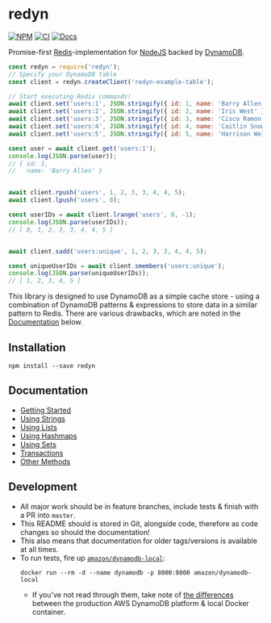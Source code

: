 # redyn

[![NPM](https://badge.fury.io/js/redyn.svg)](https://npm.im/redyn)
[![CI](https://github.com/someimportantcompany/redyn/workflows/Test/badge.svg?branch=master)](https://github.com/someimportantcompany/redyn/actions?query=branch%3Amaster)
[![Docs](https://img.shields.io/static/v1?label=Read&message=Documentation&color=blue&logo=read-the-docs)](./docs/)

Promise-first [Redis](https://redis.io)-implementation for [NodeJS](https://nodejs.org) backed by [DynamoDB](https://aws.amazon.com/dynamodb).

```js
const redyn = require('redyn');
// Specify your DynamoDB table
const client = redyn.createClient('redyn-example-table');

// Start executing Redis commands!
await client.set('users:1', JSON.stringify({ id: 1, name: 'Barry Allen' }));
await client.set('users:2', JSON.stringify({ id: 2, name: 'Iris West' }));
await client.set('users:3', JSON.stringify({ id: 3, name: 'Cisco Ramon' }));
await client.set('users:4', JSON.stringify({ id: 4, name: 'Caitlin Snow' }));
await client.set('users:5', JSON.stringify({ id: 5, name: 'Harrison Wells' }));

const user = await client.get('users:1');
console.log(JSON.parse(user));
// { id: 1,
//   name: 'Barry Allen' }


await client.rpush('users', 1, 2, 3, 3, 4, 4, 5);
await client.lpush('users', 0);

const userIDs = await client.lrange('users', 0, -1);
console.log(JSON.parse(userIDs));
// [ 0, 1, 2, 3, 3, 4, 4, 5 ]


await client.sadd('users:unique', 1, 2, 3, 3, 4, 4, 5);

const uniqueUserIDs = await client.smembers('users:unique');
console.log(JSON.parse(uniqueUserIDs));
// [ 1, 2, 3, 4, 5 ]
```

This library is designed to use DynamoDB as a simple cache store - using a combination of DynamoDB patterns & expressions to store data in a similar pattern to Redis. There are various drawbacks, which are noted in the [Documentation](#documentation) below.

## Installation

```
npm install --save redyn
```

## Documentation

- [Getting Started](https://someimportantcompany.com/redyn/Getting-Started.html)
- [Using Strings](https://someimportantcompany.com/redyn/Using-Strings.html)
- [Using Lists](https://someimportantcompany.com/redyn/Using-Lists.html)
- [Using Hashmaps](https://someimportantcompany.com/redyn/Using-Hashmaps.html)
- [Using Sets](https://someimportantcompany.com/redyn/Using-Sets.html)
- [Transactions](https://someimportantcompany.com/redyn/Transactions.html)
- [Other Methods](https://someimportantcompany.com/redyn/Other-Methods.html)

## Development

- All major work should be in feature branches, include tests & finish with a PR into `master`.
- This README should is stored in Git, alongside code, therefore as code changes so should the documentation!
- This also means that documentation for older tags/versions is available at all times.
- To run tests, fire up [`amazon/dynamodb-local`](https://hub.docker.com/r/amazon/dynamodb-local):
  ```
  docker run --rm -d --name dynamodb -p 8000:8000 amazon/dynamodb-local
  ```
  - If you've not read through them, take note of [the differences](https://docs.aws.amazon.com/amazondynamodb/latest/developerguide/DynamoDBLocal.UsageNotes.html#DynamoDBLocal.Differences) between the production AWS DynamoDB platform & local Docker container.
